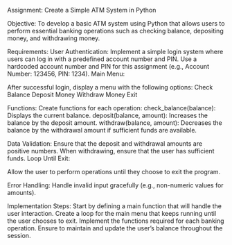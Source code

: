 Assignment: Create a Simple ATM System in Python

Objective:
To develop a basic ATM system using Python that allows users to perform essential banking operations such as checking balance, depositing money, and withdrawing money.

Requirements:
User Authentication:
Implement a simple login system where users can log in with a predefined account number and PIN.
Use a hardcoded account number and PIN for this assignment (e.g., Account Number: 123456, PIN: 1234).
Main Menu:

After successful login, display a menu with the following options:
Check Balance
Deposit Money
Withdraw Money
Exit

Functions:
Create functions for each operation:
check_balance(balance): Displays the current balance.
deposit(balance, amount): Increases the balance by the deposit amount.
withdraw(balance, amount): Decreases the balance by the withdrawal amount if sufficient funds are available.

Data Validation:
Ensure that the deposit and withdrawal amounts are positive numbers.
When withdrawing, ensure that the user has sufficient funds.
Loop Until Exit:

Allow the user to perform operations until they choose to exit the program.

Error Handling:
Handle invalid input gracefully (e.g., non-numeric values for amounts).

Implementation Steps:
Start by defining a main function that will handle the user interaction.
Create a loop for the main menu that keeps running until the user chooses to exit.
Implement the functions required for each banking operation.
Ensure to maintain and update the user’s balance throughout the session.
